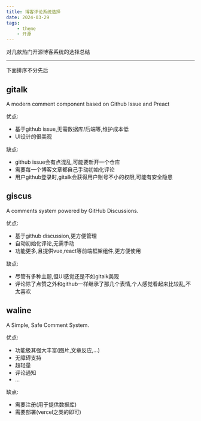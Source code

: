 ```yaml
---
title: 博客评论系统选择
date: 2024-03-29
tags:
    - theme
    - 开源
---
```


对几款热门开源博客系统的选择总结

---

下面排序不分先后


## gitalk
A modern comment component based on Github Issue and Preact

优点:

- 基于github issue,无需数据库/后端等,维护成本低
- UI设计的很美观

缺点:

- github issue会有点混乱,可能要新开一个仓库
- 需要每一个博客文章都自己手动初始化评论
- 用户github登录时,gitalk会获得用户账号不小的权限,可能有安全隐患

## giscus
A comments system powered by GitHub Discussions.

优点:

- 基于github discussion,更方便管理
- 自动初始化评论,无需手动
- 功能更多,且提供vue,react等前端框架组件,更方便使用

缺点:

- 尽管有多种主题,但UI感觉还是不如gitalk美观
- 评论除了点赞之外和github一样继承了那几个表情,个人感觉看起来比较乱,不太喜欢


## waline  
A Simple, Safe Comment System.

优点:
- 功能极其强大丰富(图片,文章反应,...)
- 无障碍支持
- 超轻量
- 评论通知
- ...

缺点:
- 需要注册(用于提供数据库)
- 需要部署(vercel之类的即可)
